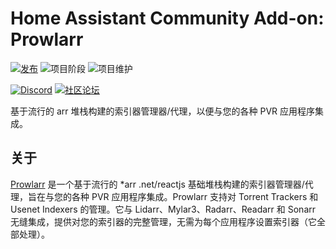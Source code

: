 # Home Assistant Community Add-on: Prowlarr

[![发布][release-shield]][release] ![项目阶段][project-stage-shield] ![项目维护][maintenance-shield]

[![Discord][discord-shield]][discord] [![社区论坛][forum-shield]][forum]

基于流行的 arr 堆栈构建的索引器管理器/代理，以便与您的各种 PVR 应用程序集成。

## 关于

[Prowlarr] 是一个基于流行的 *arr .net/reactjs 基础堆栈构建的索引器管理器/代理，旨在与您的各种 PVR 应用程序集成。Prowlarr 支持对 Torrent Trackers 和 Usenet Indexers 的管理。它与 Lidarr、Mylar3、Radarr、Readarr 和 Sonarr 无缝集成，提供对您的索引器的完整管理，无需为每个应用程序设置索引器（它全部处理）。

[Prowlarr]: https://github.com/Prowlarr/Prowlarr

[discord-shield]: https://img.shields.io/discord/330944238910963714.svg
[discord]: https://discord.gg/c5DvZ4e
[forum-shield]: https://img.shields.io/badge/community-forum-brightgreen.svg
[forum]: https://community.home-assistant.io/t/?u=frenck
[maintenance-shield]: https://img.shields.io/maintenance/yes/2024.svg
[project-stage-shield]: https://img.shields.io/badge/project%20stage-experimental-yellow.svg
[release-shield]: https://img.shields.io/badge/version-v0.24.0-blue.svg
[release]: https://github.com/hassio-addons/addon-prowlarr/tree/v0.24.0